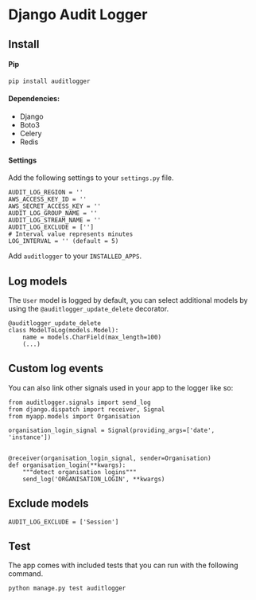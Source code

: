 # Django Audit Logger


## Install


#### Pip
`pip install auditlogger`


#### Dependencies:

* Django
* Boto3
* Celery
* Redis


#### Settings


Add the following settings to your `settings.py` file.

```
AUDIT_LOG_REGION = ''
AWS_ACCESS_KEY_ID = ''
AWS_SECRET_ACCESS_KEY = ''
AUDIT_LOG_GROUP_NAME = ''
AUDIT_LOG_STREAM_NAME = ''
AUDIT_LOG_EXCLUDE = ['']
# Interval value represents minutes
LOG_INTERVAL = '' (default = 5)
```

Add `auditlogger` to your `INSTALLED_APPS`.

## Log models


The `User` model is logged by default, you can select additional models by using the `@auditlogger_update_delete` decorator.

```
@auditlogger_update_delete
class ModelToLog(models.Model):
    name = models.CharField(max_length=100)
    (...)

```

## Custom log events

You can also link other signals used in your app to the logger like so:

```
from auditlogger.signals import send_log
from django.dispatch import receiver, Signal
from myapp.models import Organisation

organisation_login_signal = Signal(providing_args=['date', 'instance'])


@receiver(organisation_login_signal, sender=Organisation)
def organisation_login(**kwargs):
    """detect organisation logins"""
    send_log('ORGANISATION_LOGIN', **kwargs)

```


## Exclude models


```AUDIT_LOG_EXCLUDE = ['Session']```


## Test

The app comes with included tests that you can run with the following command.

`python manage.py test auditlogger`
